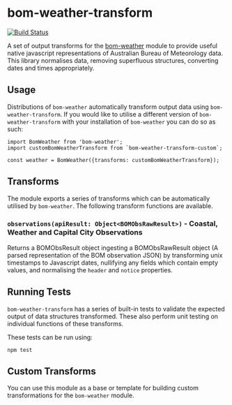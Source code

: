 # bom-weather-transform

[![Build Status](https://travis-ci.org/tjdavey/bom-weather-transform.svg?branch=master)](https://travis-ci.org/tjdavey/bom-weather-transform)

A set of output transforms for the [bom-weather](https://github.com/tjdavey/bom-weather) module to provide useful native javascript representations of Australian Bureau of Meteorology data. This library normalises data, removing superfluous structures, converting dates and times appropriately.

## Usage

Distributions of `bom-weather` automatically transform output data using `bom-weather-transform`. If you would like to utilise a different version of `bom-weather-transform` with your installation of `bom-weather` you can do so as such:

```
import BomWeather from 'bom-weather';
import customBomWeatherTransform from `bom-weather-transform-custom`;

const weather = BomWeather({transforms: customBomWeatherTransform});
```

## Transforms

The module exports a series of transforms which can be automatically utilised by `bom-weather`. The following transform functions are available.

### `observations(apiResult: Object<BOMObsRawResult>)` - Coastal, Weather and Capital City Observations

Returns a BOMObsResult object ingesting a BOMObsRawResult object (A parsed representation of the BOM observation JSON) by transforming unix timestamps to Javascript dates, nullifying any fields which contain empty values, and normalising the `header` and `notice` properties.

## Running Tests

`bom-weather-transform` has a series of built-in tests to validate the expected output of data structures transformed. These also perform unit testing on individual functions of these transforms.

These tests can be run using:
```
npm test
```

## Custom Transforms

You can use this module as a base or template for building custom transformations for the `bom-weather` module.

